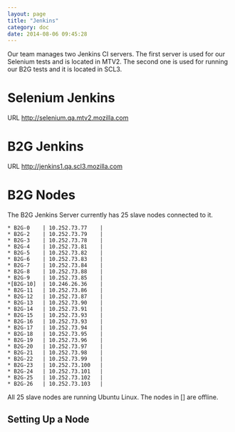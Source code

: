 ```yaml
---
layout: page
title: "Jenkins"
category: doc
date: 2014-08-06 09:45:28
---
```



Our team manages two Jenkins CI servers. The first server is used for our Selenium tests and is located in MTV2.
The second one is used for running our B2G tests and it is located in SCL3.


Selenium Jenkins
=================

URL http://selenium.qa.mtv2.mozilla.com





B2G Jenkins
===========

URL http://jenkins1.qa.scl3.mozilla.com


B2G Nodes
==========

The B2G Jenkins Server currently has 25 slave nodes connected to it.

    * B2G-0    | 10.252.73.77    |
    * B2G-2    | 10.252.73.79    |
    * B2G-3    | 10.252.73.78    |
    * B2G-4    | 10.252.73.81    |
    * B2G-5    | 10.252.73.82    |
    * B2G-6    | 10.252.73.83    |
    * B2G-7    | 10.252.73.84    |
    * B2G-8    | 10.252.73.88    |
    * B2G-9    | 10.252.73.85    |
    *[B2G-10]  | 10.246.26.36    |
    * B2G-11   | 10.252.73.86    |
    * B2G-12   | 10.252.73.87    |
    * B2G-13   | 10.252.73.90    |
    * B2G-14   | 10.252.73.91    |
    * B2G-15   | 10.252.73.93    |
    * B2G-16   | 10.252.73.93    |
    * B2G-17   | 10.252.73.94    |
    * B2G-18   | 10.252.73.95    |
    * B2G-19   | 10.252.73.96    |
    * B2G-20   | 10.252.73.97    |
    * B2G-21   | 10.252.73.98    |
    * B2G-22   | 10.252.73.99    |
    * B2G-23   | 10.252.73.100   |
    * B2G-24   | 10.252.73.101   |
    * B2G-25   | 10.252.73.102   |
    * B2G-26   | 10.252.73.103   |

All 25 slave nodes are running Ubuntu Linux. The nodes in [] are offline.


Setting  Up a Node
-------------------

